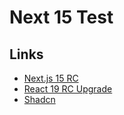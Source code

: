 # Next 15 Test

## Links
* [Next.js 15 RC](https://rc.nextjs.org/docs)
* [React 19 RC Upgrade](https://react.dev/blog/2024/04/25/react-19-upgrade-guide)
* [Shadcn](https://ui.shadcn.com/docs/installation/next)
